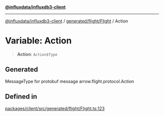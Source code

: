 [**@influxdata/influxdb3-client**](../../../../index.md)

***

[@influxdata/influxdb3-client](../../../../modules.md) / [generated/flight/Flight](../index.md) / Action

# Variable: Action

> **Action**: `Action$Type`

## Generated

MessageType for protobuf message arrow.flight.protocol.Action

## Defined in

[packages/client/src/generated/flight/Flight.ts:123](https://github.com/InfluxCommunity/influxdb3-js/blob/6328be2232de5032f7226e569b6b0154d8900f73/packages/client/src/generated/flight/Flight.ts#L123)
